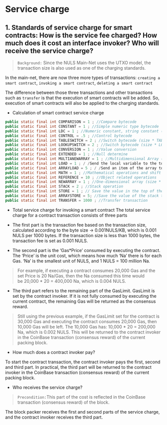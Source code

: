 # Service charge

## 1. Standards of service charge for smart contracts: How is the service fee charged? How much does it cost an interface invoker? Who will receive the service charge?

> `Background:` Since the NULS Main-Net uses the UTXO model, the transaction size is also used as one of the charging standards.

In the main-net, there are now three more types of transactions: `creating a smart contract`, `invoking a smart contract`, `deleting a smart contract`

The difference between those three transactions and other transactions such as `transfer` is that the execution of smart contracts will be added. So, execution of smart contracts will also be applied to the charging standards.

* Calculation of smart contract service charge 

```java
public static final int COMPARISON = 1 ; //Compare bytecode 
public static final int CONSTANT = 1 ; //Simple numeric type bytecode 
public static final int LDC = 1 ; //Numeric constant, string constant (length * LDC) 
public static final int CONTROL = .5 ; //Control bytecode 
public static final int TABLESWITCH = 2 ; //Switch bytecode (size * TABLESWITCH) 
public static final int LOOKUPSWITCH = 2 ; //Switch bytecode (size * LOOKUPSWITCH) 
public static final int CONVERSION = 1 ; //Value conversion 
public static final int EXTENDED = 1 ; //Null determine 
public static final int MULTIANEWARRAY = 1 ; //Multidimensional Array (size * MULTIANEWARRAY) 
public static final int LOAD = 1 ; / /Send the local variable to the top of the stack 
public static final int ARRAYLOAD = 5 ; / /Send an item of the array to the top of the stack
public static final int MATH = 1 ; //Mathematical operations and shift operations 
public static final int REFERENCE = 10 ; //Object related operations 
public static final int NEWARRAY = 1 ; //One-dimensional array (size * NEWARRAY) 
public static final int STACK = 2 ; //Stack operation 
public static final int STORE = 1 ; // Save the value in the top of the stack to a local variable 
public static final int ARRAYSTORE = 5; //Save the value of the stack to an array 
public static final int TRANSFER = 1000 ; //Transfer transaction

```

* Total service charge for invoking a smart contract 
The total service charge for a contract transaction consists of three parts
- The first part is the transaction fee based on the transaction size, calculated according to the byte size -> 0.001NULS/KB, which is 0.001 NULS per 1000 bytes. If the transaction size is less than 1000 bytes, the transaction fee is set as 0.001 NULS.

- The second part is the ‘Gas*Price’ consumed by executing the contract. The ‘Price’ is the unit cost, which means how much ‘Na’ there is for each Gas. ‘Na’ is the smallest unit of NULS, and 1 NULS = 100 million Na.
> For example, if executing a contract consumes 20,000 Gas and the set Price is 20 Na/Gas, then the Na consumed this time would be 20,000 * 20 = 400,000 Na, which is 0.004 NULS.

- The third part refers to the remaining part of the GasLimit. GasLimit is set by the contract invoker. If it is not fully consumed by executing the current contract, the remaining Gas will be returned as the consensus reward.
> Still using the previous example, if the GasLimit set for the contract is 30,000 Gas and executing the contract consumes 20,000 Gas, then 10,000 Gas will be left. The 10,000 Gas has: 10,000 * 20 = 200,000 Na, which is 0.002 NULS. This will be returned to the contract invoker in the CoinBase transaction (consensus reward) of the current packing block.

* How much does a contract invoker pay?

To start the contract transaction, the contract invoker pays the first, second and third part. In practical, the third part will be returned to the contract invoker in the CoinBase transaction (consensus reward) of the current packing block.

* Who receives the service charge?

> `Precondition:`This part of the cost is reflected in the CoinBase transaction (consensus reward) of the block.

The block packer receives the first and second parts of the service charge, and the contract invoker receives the third part.